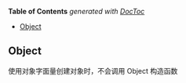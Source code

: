 <!-- START doctoc generated TOC please keep comment here to allow auto update -->
<!-- DON'T EDIT THIS SECTION, INSTEAD RE-RUN doctoc TO UPDATE -->

**Table of Contents** _generated with [DocToc](https://github.com/thlorenz/doctoc)_

- [Object](#object)

<!-- END doctoc generated TOC please keep comment here to allow auto update -->

## Object

使用对象字面量创建对象时，不会调用 Object 构造函数
